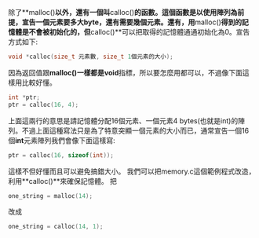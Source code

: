 除了**malloc()**以外，還有一個叫**calloc()**的函數。這個函數是以使用陣列為前提，宣告一個元素要多大byte，還有需要幾個元素。還有，用**malloc()**得到的記憶體是不會被初始化的，但**calloc()**可以把取得的記憶體通通初始化為0。宣告方式如下:

```cpp
void *calloc(size_t 元素數, size_t 1個元素的大小);
```

因為返回值跟**malloc()**一樣都是**void**指標，所以要怎麼用都可以，不過像下面這樣用比較好懂。

```cpp
int *ptr;
ptr = calloc(16, 4);
```
上面這兩行的意思是請記憶體分配16個元素、一個元素4 bytes(也就是int)的陣列。不過上面這種寫法只是為了特意突顯一個元素的大小而已，通常宣告一個16個**int**元素陣列我們會像下面這樣寫:

```cpp
ptr = calloc(16, sizeof(int));
```
這樣不但好懂而且可以避免搞錯大小。
我們可以把memory.c這個範例程式改造，利用**calloc()**來確保記憶體。
把
```cpp
one_string = malloc(14);
```
改成
```cpp
one_string = calloc(14, 1);
```